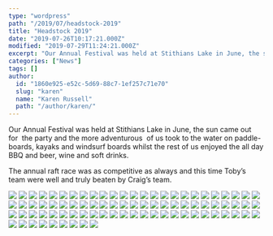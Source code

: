 ```yaml
---
type: "wordpress"
path: "/2019/07/headstock-2019"
title: "Headstock 2019"
date: "2019-07-26T10:17:21.000Z"
modified: "2019-07-29T11:24:21.000Z"
excerpt: "Our Annual Festival was held at Stithians Lake in June, the sun came out for  the party and the more adventurous  of us took to the water on paddle-boards, kayaks and windsurf boards whilst the rest of us enjoyed the all day BBQ and beer, wine and soft drinks. The annual raft race was as …"
categories: ["News"]
tags: []
author:
  id: "1860e925-e52c-5d69-88c7-1ef257c71e70"
  slug: "karen"
  name: "Karen Russell"
  path: "/author/karen/"
---
```

Our Annual Festival was held at Stithians Lake in June, the sun came out for  the party and the more adventurous  of us took to the water on paddle-boards, kayaks and windsurf boards whilst the rest of us enjoyed the all day BBQ and beer, wine and soft drinks.

The annual raft race was as competitive as always and this time Toby’s team were well and truly beaten by Craig’s team.


<section class="gallery">


![](/wp-content/uploads/2019/07/P1000297.jpg)
![](/wp-content/uploads/2019/07/P1000300.jpg)
![](/wp-content/uploads/2019/07/P1000301.jpg)
![](/wp-content/uploads/2019/07/P1000303.jpg)
![](/wp-content/uploads/2019/07/P1000305.jpg)
![](/wp-content/uploads/2019/07/P1000304.jpg)
![](/wp-content/uploads/2019/07/P1000307.jpg)
![](/wp-content/uploads/2019/07/P1000308.jpg)
![](/wp-content/uploads/2019/07/P1000309.jpg)
![](/wp-content/uploads/2019/07/P1000310.jpg)
![](/wp-content/uploads/2019/07/P1000311.jpg)
![](/wp-content/uploads/2019/07/P1000312.jpg)
![](/wp-content/uploads/2019/07/P1000314.jpg)
![](/wp-content/uploads/2019/07/P1000315.jpg)
![](/wp-content/uploads/2019/07/P1000311.jpg)
![](/wp-content/uploads/2019/07/P1000316.jpg)
![](/wp-content/uploads/2019/07/P1000318.jpg)
![](/wp-content/uploads/2019/07/P1000319.jpg)
![](/wp-content/uploads/2019/07/P1000321.jpg)
![](/wp-content/uploads/2019/07/P1000323.jpg)
![](/wp-content/uploads/2019/07/P1000338.jpg)
![](/wp-content/uploads/2019/07/P1000324.jpg)
![](/wp-content/uploads/2019/01/2018-06-30-14.28.51.jpg)
![](/wp-content/uploads/2019/07/P1000325.jpg)
![](/wp-content/uploads/2019/07/P1000326.jpg)
![](/wp-content/uploads/2019/07/P1000340.jpg)
![](/wp-content/uploads/2019/07/P1000334.jpg)
![](/wp-content/uploads/2019/07/P1000327.jpg)
![](/wp-content/uploads/2019/07/P1000328.jpg)
![](/wp-content/uploads/2019/07/P1000330.jpg)
![](/wp-content/uploads/2019/07/P1000331.jpg)
![](/wp-content/uploads/2019/07/P1000332.jpg)
![](/wp-content/uploads/2019/07/P1000336.jpg)
![](/wp-content/uploads/2019/07/P1000394.jpg)
![](/wp-content/uploads/2019/07/P1000322.jpg)
![](/wp-content/uploads/2019/07/P1000320.jpg)
![](/wp-content/uploads/2019/07/P1000337.jpg)
![](/wp-content/uploads/2019/07/P1000347.jpg)
![](/wp-content/uploads/2019/07/P1000346.jpg)
![](/wp-content/uploads/2019/07/P1000341.jpg)
![](/wp-content/uploads/2019/07/P1000342.jpg)
![](/wp-content/uploads/2019/07/P1000375.jpg)
![](/wp-content/uploads/2019/07/P1000374.jpg)
![](/wp-content/uploads/2019/07/P1000378.jpg)
![](/wp-content/uploads/2019/07/P1000376.jpg)
![](/wp-content/uploads/2019/07/P1000374.jpg)
![](/wp-content/uploads/2019/07/P1000373.jpg)
![](/wp-content/uploads/2019/07/P1000401.jpg)
![](/wp-content/uploads/2019/07/P1000390.jpg)
![](/wp-content/uploads/2019/07/P1000412.jpg)
![](/wp-content/uploads/2019/07/P1000414.jpg)
![](/wp-content/uploads/2019/07/P1000416.jpg)
![](/wp-content/uploads/2019/07/P1000420.jpg)
![](/wp-content/uploads/2019/07/P1000421.jpg)
![](/wp-content/uploads/2019/07/P1000431.jpg)
![](/wp-content/uploads/2019/07/P1000422.jpg)
![](/wp-content/uploads/2019/07/P1000423.jpg)
![](/wp-content/uploads/2019/07/P1000427.jpg)
![](/wp-content/uploads/2019/07/P1000437.jpg)
![](/wp-content/uploads/2019/07/P1000450.jpg)
![](/wp-content/uploads/2019/07/P1000461.jpg)
![](/wp-content/uploads/2019/07/P1000468.jpg)
![](/wp-content/uploads/2019/07/P1000478.jpg)
![](/wp-content/uploads/2019/07/P1000479.jpg)
![](/wp-content/uploads/2019/07/P1000493.jpg)
![](/wp-content/uploads/2019/07/P1000496.jpg)
![](/wp-content/uploads/2019/07/P1000547-001.jpg)
![](/wp-content/uploads/2019/07/P1000546.jpg)
![](/wp-content/uploads/2019/07/P1000544.jpg)
![](/wp-content/uploads/2019/07/P1000542.jpg)
![](/wp-content/uploads/2019/07/P1000536.jpg)
![](/wp-content/uploads/2019/07/P1000535.jpg)
![](/wp-content/uploads/2019/07/P1000534.jpg)
![](/wp-content/uploads/2019/07/P1000532.jpg)
![](/wp-content/uploads/2019/07/P1000531.jpg)
![](/wp-content/uploads/2019/07/P1000530.jpg)
![](/wp-content/uploads/2019/07/P1000529.jpg)
![](/wp-content/uploads/2019/07/P1000528.jpg)
![](/wp-content/uploads/2019/07/P1000526.jpg)
![](/wp-content/uploads/2019/07/P1000525.jpg)
![](/wp-content/uploads/2019/07/P1000523.jpg)
![](/wp-content/uploads/2019/07/P1000520.jpg)
![](/wp-content/uploads/2019/07/P1000517.jpg)
![](/wp-content/uploads/2019/07/P1000512.jpg)

</section>

